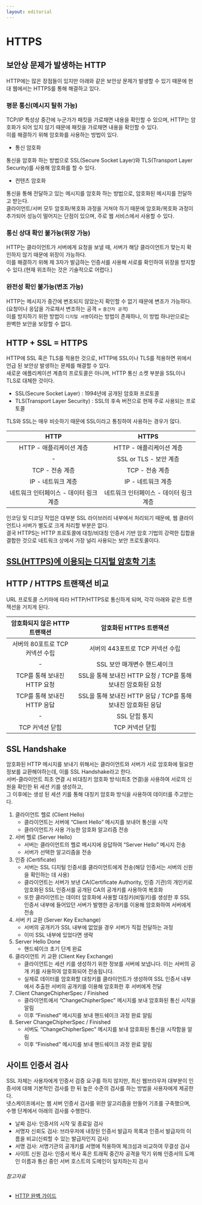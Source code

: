 ```yaml
---
layout: editorial
---
```


# HTTPS

## 보안상 문제가 발생하는 HTTP

HTTP에는 많은 장점들이 있지만 아래와 같은 보안상 문제가 발생할 수 있기 때문에 현대 웹에서는 HTTPS를 통해 해결하고 있다.

### 평문 통신(메시지 탈취 가능)

TCP/IP 특성상 중간에 누군가가 패킷을 가로채면 내용을 확인할 수 있으며, HTTP는 암호화가 되어 있지 않기 때문에 패킷을 가로채면 내용을 확인할 수 있다.  
이를 해결하기 위해 암호화를 사용하는 방법이 있다.

- 통신 암호화

통신을 암호화 하는 방법으로 SSL(Secure Socket Layer)와 TLS(Transport Layer Security)를 사용해 암호화를 할 수 있다.

- 컨텐츠 암호화

통신을 통해 전달하고 있는 메시지를 암호화 하는 방법으로, 암호화된 메시지를 전달하고 받는다.  
클라이언트/서버 모두 암호화/복호화 과정을 거쳐야 하기 때문에 암호화/복호화 과정이 추가되어 성능이 떨어지는 단점이 있으며, 주로 웹 서비스에서 사용할 수 있다.

### 통신 상대 확인 불가능(위장 가능)

HTTP는 클라이언트가 서버에게 요청을 보낼 때, 서버가 해당 클라이언트가 맞는지 확인하지 않기 때문에 위장이 가능하다.  
이를 해결하기 위해 제 3자가 발급하는 인증서를 사용해 서로를 확인하여 위장을 방지할 수 있다.(현재 위조하는 것은 기술적으로 어렵다.)

### 완전성 확인 불가능(변조 가능)

HTTP는 메시지가 중간에 변조되지 않았는지 확인할 수 없기 때문에 변조가 가능하다.(요청이나 응답을 가로채서 변조하는 공격 = `중간자 공격`)  
이를 방지하기 위한 방법이 `디지털 서명`이라는 방법이 존재하나, 이 방법 하나만으로는 완벽한 보안을 보장할 수 없다.

## HTTP + SSL = HTTPS

HTTP에 SSL 혹은 TLS를 적용한 것으로, HTTP에 SSL이나 TLS를 적용하면 위에서 언급 된 보안상 발생하는 문제를 해결할 수 있다.  
새로운 애플리케이션 계층의 프로토콜은 아니며, HTTP 통신 소켓 부분을 SSL이나 TLS로 대체한 것이다.

- SSL(Secure Socket Layer) : 1994년에 공개된 암호화 프로토콜
- TLS(Transport Layer Security) : SSL의 후속 버전으로 현재 주로 사용되는 프로토콜

TLS와 SSL는 매우 비슷하기 때문에 SSL이라고 통칭하여 사용하는 경우가 많다.

|          HTTP          |         HTTPS          |
|:----------------------:|:----------------------:|
|    HTTP - 애플리케이션 계층    |    HTTP - 애플리케이션 계층    |
|           -            |   SSL or TLS - 보안 계층   |
|      TCP - 전송 계층       |      TCP - 전송 계층       |
|      IP - 네트워크 계층      |      IP - 네트워크 계층      |
| 네트워크 인터페이스 - 데이터 링크 계층 | 네트워크 인터페이스 - 데이터 링크 계층 |

인코딩 및 디코딩 작업은 대부분 SSL 라이브러리 내부에서 처리되기 때문에, 웹 클라이언트나 서버가 별도로 크게 처리할 부분은 없다.  
결국 HTTPS는 HTTP 프로토콜에 대칭/비대칭 인증서 기반 암호 기법의 강력한 집합을 결합한 것으로 네트워크 상에서 가장 널리 사용되는 보안 프로토콜이다.

## [SSL(HTTPS)에 이용되는 디지털 암호학 기초](../secure/digital-cryptography-basic.md)

## HTTP / HTTPS 트랜잭션 비교

URL 프로토콜 스키마에 따라 HTTP/HTTPS로 통신하게 되며, 각각 아래와 같은 트랜잭션을 거치게 된다.

|  암호화되지 않은 HTTP 트랜잭션  |              암호화된 HTTPS 트랜잭션              |
|:--------------------:|:-----------------------------------------:|
| 서버의 80포트로 TCP 커넥션 수립 |           서버의 443포트로 TCP 커넥션 수립           |
|          -           |             SSL 보안 매개변수 핸드셰이크             |
| TCP를 통해 보내진 HTTP 요청  | SSL을 통해 보내진 HTTP 요청 / TCP를 통해 보내진 암호화된 요청 |
| TCP를 통해 보내진 HTTP 응답  | SSL을 통해 보내진 HTTP 응답 / TCP를 통해 보내진 암호화된 응답 |
|          -           |                 SSL 닫힘 통지                 |
|      TCP 커넥션 닫힘      |                TCP 커넥션 닫힘                 |

## SSL Handshake

암호화된 HTTP 메시지를 보내기 위해서는 클라이언트와 서버가 서로 암호화에 필요한 정보를 교환해야하는데, 이를 SSL Handshake라고 한다.  
서버-클라이언트 최초 연결 시 비대칭키 암호화 방식(최초 연결)을 사용하여 서로의 신원을 확인한 뒤 세션 키를 생성하고,  
그 이후에는 생성 된 세션 키를 통해 대칭키 암호화 방식을 사용하여 데이터를 주고받는다.

1. 클라이언트 헬로 (Client Hello)
    - 클라이언트는 서버에 “Client Hello” 메시지를 보내어 통신을 시작
    - 클라이언트가 사용 가능한 암호화 알고리즘 전송
2. 서버 헬로 (Server Hello)
    - 서버는 클라이언트의 헬로 메시지에 응답하여 “Server Hello” 메시지 전송
    - 서버가 선택한 알고리즘을 전송
3. 인증 (Certificate)
    - 서버는 SSL 디지털 인증서를 클라이언트에게 전송(해당 인증서는 서버의 신원을 확인하는 데 사용)
    - 클라이언트는 서버가 보낸 CA(Certificate Authority, 인증 기관)의 개인키로 암호화된 SSL 인증서를 공개된 CA의 공개키를 사용하여 복호화
    - 또한 클라이언트는 데이터 암호화에 사용할 대칭키(비밀키)를 생성한 후 SSL 인증서 내부에 들어있던 서버가 발행한 공개키를 이용해 암호화하여 서버에게 전송
4. 서버 키 교환 (Server Key Exchange)
    - 서버의 공개키가 SSL 내부에 없었을 경우 서버가 직접 전달하는 과정
    - 이미 SSL 내부에 있었다면 생략
5. Server Hello Done
    - 핸드쉐이크 초기 단계 완료
6. 클라이언트 키 교환 (Client Key Exchange)
    - 클라이언트는 세션 키를 생성하기 위한 정보를 서버에 보냅니다. 이는 서버의 공개 키를 사용하여 암호화되어 전송됩니다.
    - 실제로 데이터를 암호화할 대칭키를 클라이언트가 생성하여 SSL 인증서 내부에서 추출한 서버의 공개키를 이용해 암호화한 후 서버에게 전달
7. Client ChangeChipherSpec / Finished
    - 클라이언트에서 “ChangeChipherSpec” 메시지를 보내 암호화된 통신 시작을 알림
    - 이후 “Finished” 메시지를 보내 핸드쉐이크 과정 완료 알림
8. Server ChangeChipherSpec / Finished
    - 서버도 “ChangeChipherSpec” 메시지를 보내 암호화된 통신을 시작함을 알림
    - 이후 “Finished” 메시지를 보내 핸드쉐이크 과정 완료 알림

## 사이트 인증서 검사

SSL 자체는 사용자에게 인증서 검증 요구를 하지 않지만, 최신 웹브라우저 대부분이 인증서에 대해 기본적인 검사를 한 뒤 높은 수준의 검사를 하는 방법을 사용자에게 제공한다.  
넷스케이프에서는 웹 서버 인증서 검사를 위한 알고리즘을 만들어 기초를 구축했으며, 수행 단계에서 아래의 검사를 수행한다.

- 날짜 검사: 인증서의 시작 및 종료일 검사
- 서명자 신뢰도 검사: 브라우저에 내장된 인증서 발급자 목록과 인증서 발급자의 이름을 비교(신뢰할 수 있는 발급자인지 검사)
- 서명 검사: 서명기관의 공개키를 서명에 적용하여 체크섬과 비교하여 무결성 검사
- 사이트 신원 검사: 인증서 복사 혹은 트래픽 중간자 공격을 막기 위해 인증서의 도메인 이름과 통신 중인 서버 호스트의 도메인이 일치하는지 검사

###### 참고자료

- [HTTP 완벽 가이드](https://www.nl.go.kr/seoji/contents/S80100000000.do?schM=intgr_detail_view_isbn&page=1&pageUnit=10&schType=simple&schStr=HTTP+완벽+가이드&isbn=9788966261208&cipId=200309770%2C4096969)

